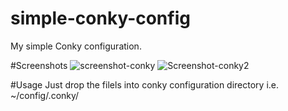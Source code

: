# simple-conky-config

My simple Conky configuration.

#Screenshots
![screenshot-conky](https://user-images.githubusercontent.com/74354308/184685998-bad3ec61-d8cc-4862-af33-cf8adb901a15.png)
![Screenshot-conky2](https://user-images.githubusercontent.com/74354308/184686580-dfa1aee8-27e2-4f5f-8360-79b0256d14e1.png)


#Usage
Just drop the filels into conky configuration directory i.e. ~/config/.conky/
